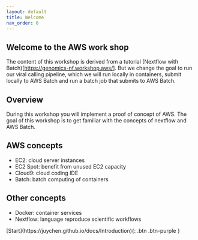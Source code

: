 ```yaml
---
layout: default
title: Welcome
nav_order: 0
---
```


## Welcome to the AWS work shop

The content of this workshop is derived from a tutorial (Nextflow with Batch)[https://genomics-nf.workshop.aws/]. But we change the goal to run our viral calling pipeline, which we will run locally in containers, submit locally to AWS Batch and run a batch job that submits to AWS Batch.

## Overview
During this workshop you will implement a proof of concept of AWS. The goal of this workshop is  to get familiar with the concepts of nextflow and AWS Batch.

## AWS concepts
- EC2: cloud server instances
- EC2 Spot: benefit from unused EC2 capacity
- Cloud9: cloud coding IDE
- Batch: batch computing of containers

## Other concepts
- Docker: container services
- Nextflow: language reproduce scientific workflows

<div class="code-example" markdown="1">
[Start](https://juychen.github.io/docs/Introduction){: .btn .btn-purple }
</div>
